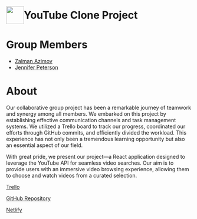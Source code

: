 # <span style="display:flex; align-items:center;"><img src="https://www.freeiconspng.com/uploads/hd-youtube-logo-png-transparent-background-20.png" style="width:5vw; margin:0; padding:0;"/> YouTube Clone Project

<p>
<h1>Group Members</h1>
<ul>

<li><a href="https://github.com/zalazimovr">Zalman Azimov</a></li>
<li><a href="https://github.com/JenniferPeterson1203">Jennifer Peterson</a></li>

</ul>
</p>

# About

<p>
Our collaborative group project has been a remarkable journey of teamwork and synergy among all members. We embarked on this project by establishing effective communication channels and task management systems. We utilized a Trello board to track our progress, coordinated our efforts through GitHub commits, and efficiently divided the workload. This experience has not only been a tremendous learning opportunity but also an essential aspect of our field.

With great pride, we present our project—a React application designed to leverage the YouTube API for seamless video searches. Our aim is to provide users with an immersive video browsing experience, allowing them to choose and watch videos from a curated selection.

</p>

<a href="https://trello.com/b/ZbMUafvG">Trello</a>

<a href="https://zalazimov.github.io/project-youtube-clone/">GitHub Repository</a>

<a href="https://jenn-and-zalman-youtube.netlify.app/">Netlify</a>
